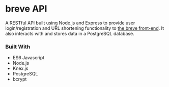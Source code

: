 # breve API

A RESTful API built using Node.js and Express to provide user login/registration and URL shortening functionality to [the breve front-end](https://github.com/AerialWombat/url-shortener). It also interacts with and stores data in a PostgreSQL database.

### Built With

- ES6 Javascript
- Node.js
- Knex.js
- PostgreSQL
- bcrypt
